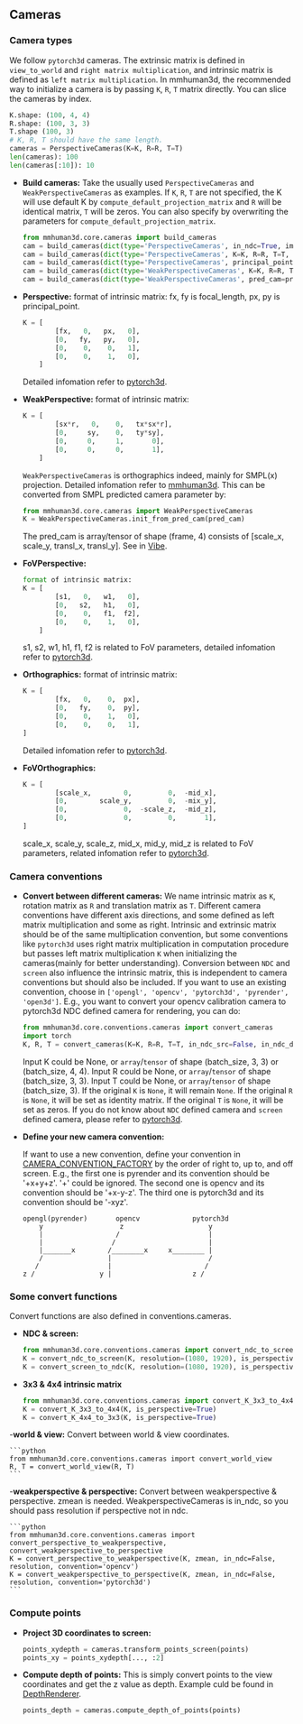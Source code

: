 ## Cameras

### Camera types
We follow `pytorch3d` cameras. The extrinsic matrix is defined in `view_to_world` and `right matrix multiplication`, and intrinsic matrix is defined as `left matrix multiplication`.
In mmhuman3d, the recommended way to initialize a camera is by passing `K`, `R`, `T` matrix directly.
You can slice the cameras by index.
```python
K.shape: (100, 4, 4)
R.shape: (100, 3, 3)
T.shape (100, 3)
# K, R, T should have the same length.
cameras = PerspectiveCameras(K=K, R=R, T=T)
len(cameras): 100
len(cameras[:10]): 10
```
- **Build cameras:**
    Take the usually used `PerspectiveCameras` and `WeakPerspectiveCameras` as examples. If `K`, `R`, `T` are not specified, the K will use default K by `compute_default_projection_matrix` and `R` will be identical matrix, `T` will be zeros. You can also specify by overwriting the parameters for `compute_default_projection_matrix`.
    ```python
    from mmhuman3d.core.cameras import build_cameras
    cam = build_cameras(dict(type='PerspectiveCameras', in_ndc=True, image_size=(1000, 1000), device=device))
    cam = build_cameras(dict(type='PerspectiveCameras', K=K, R=R, T=T, in_ndc=True, image_size=(1000, 1000), device=device))
    cam = build_cameras(dict(type='PerspectiveCameras', principal_point=(500, 500), focal_length=(1000, 1000),in_ndc=False, image_size=(1000, 1000), device=device))
    cam = build_cameras(dict(type='WeakPerspectiveCameras', K=K, R=R, T=T, image_size=(1000, 1000), device=device))
    cam = build_cameras(dict(type='WeakPerspectiveCameras', pred_cam=pred_cam, image_size=(1000, 1000), device=device))
    ```
- **Perspective:**
    format of intrinsic matrix:
    fx, fy is focal_length, px, py is principal_point.
    ```python
    K = [
            [fx,   0,   px,   0],
            [0,   fy,   py,   0],
            [0,    0,    0,   1],
            [0,    0,    1,   0],
        ]
    ```
    Detailed infomation refer to [pytorch3d](https://github.com/facebookresearch/pytorch3d/blob/main/pytorch3d/renderer/cameras.py#L895).

- **WeakPerspective:**
    format of intrinsic matrix:
    ```python
    K = [
            [sx*r,   0,    0,   tx*sx*r],
            [0,     sy,    0,   ty*sy],
            [0,     0,     1,       0],
            [0,     0,     0,       1],
        ]
    ```
    `WeakPerspectiveCameras` is orthographics indeed, mainly for SMPL(x) projection.
    Detailed infomation refer to [mmhuman3d](mmhuman3d/core/cameras/cameras.py#L40).
    This can be converted from SMPL predicted camera parameter by:
    ```python
    from mmhuman3d.core.cameras import WeakPerspectiveCameras
    K = WeakPerspectiveCameras.init_from_pred_cam(pred_cam)
    ```
    The pred_cam is array/tensor of shape (frame, 4) consists of [scale_x, scale_y, transl_x, transl_y]. See in [Vibe](https://github.com/mkocabas/VIBE/blob/master/lib/utils/renderer.py#L40-L47).

- **FoVPerspective:**
    ```python
    format of intrinsic matrix:
    K = [
            [s1,   0,   w1,   0],
            [0,   s2,   h1,   0],
            [0,    0,   f1,  f2],
            [0,    0,    1,   0],
        ]
    ```
    s1, s2, w1, h1, f1, f2 is related to FoV parameters, detailed infomation refer to [pytorch3d](https://github.com/facebookresearch/pytorch3d/blob/main/pytorch3d/renderer/cameras.py).

- **Orthographics:**
    format of intrinsic matrix:
    ```python
    K = [
            [fx,   0,    0,  px],
            [0,   fy,    0,  py],
            [0,    0,    1,   0],
            [0,    0,    0,   1],
    ]
    ```
    Detailed infomation refer to [pytorch3d](https://github.com/facebookresearch/pytorch3d/blob/main/pytorch3d/renderer/cameras.py).

- **FoVOrthographics:**
    ```python
    K = [
            [scale_x,        0,         0,  -mid_x],
            [0,        scale_y,         0,  -mix_y],
            [0,              0,  -scale_z,  -mid_z],
            [0,              0,         0,       1],
    ]
    ```
    scale_x, scale_y, scale_z, mid_x, mid_y, mid_z is related to FoV parameters, related infomation refer to [pytorch3d](https://github.com/facebookresearch/pytorch3d/blob/main/pytorch3d/renderer/cameras.py).

### Camera conventions
- **Convert between different cameras:**
    We name intrinsic matrix as `K`, rotation matrix as `R` and translation matrix as `T`.
    Different camera conventions have different axis directions, and some defined as left matrix multiplication and some as right. Intrinsic and extrinsic matrix should be of the same multiplication convention, but some conventions like `pytorch3d` uses right matrix multiplication in computation procedure but passes left matrix multiplication `K` when initializing the cameras(mainly for better understanding).
    Conversion between `NDC` and `screen` also influence the intrinsic matrix, this is independent to camera conventions but should also be included.
    If you want to use an existing convention, choose in `['opengl', 'opencv', 'pytorch3d', 'pyrender', 'open3d']`.
    E.g., you want to convert your opencv calibration camera to pytorch3d NDC defined camera for rendering, you can do:
    ```python
    from mmhuman3d.core.conventions.cameras import convert_cameras
    import torch
    K, R, T = convert_cameras(K=K, R=R, T=T, in_ndc_src=False, in_ndc_dst=True, resolution_src=(1080, 1920), convention_src='opencv', convention_dst='pytorch3d')
    ```
    Input K could be None, or `array`/`tensor` of shape (batch_size, 3, 3) or (batch_size, 4, 4).
    Input R could be None, or `array`/`tensor` of shape (batch_size, 3, 3).
    Input T could be None, or `array`/`tensor` of shape (batch_size, 3).
    If the original `K` is `None`, it will remain `None`. If the original `R` is `None`, it will be set as identity matrix. If the original `T` is `None`, it will be set as zeros.
    If you do not know about `NDC` defined camera and `screen` defined camera, please refer to [pytorch3d](https://github.com/facebookresearch/pytorch3d/blob/main/docs/notes/cameras.md).

- **Define your new camera convention:**

    If want to use a new convention, define your convention in [CAMERA_CONVENTION_FACTORY](mmhuman3d/core/conventions/cameras/__init__.py) by the order of right to, up to, and off screen. E.g., the first one is pyrender and its convention should be '+x+y+z'. '+' could be ignored. The second one is opencv and its convention should be '+x-y-z'. The third one is pytorch3d and its convention should be '-xyz'.
    ```
    opengl(pyrender)       opencv             pytorch3d
        y                   z                     y
        |                  /                      |
        |                 /                       |
        |_______x        /________x     x________ |
        /                |                        /
       /                 |                       /
    z /                y |                    z /
    ```

### Some convert functions
Convert functions are also defined in conventions.cameras.
- **NDC & screen:**

    ```python
    from mmhuman3d.core.conventions.cameras import convert_ndc_to_screen, convert_screen_to_ndc
    K = convert_ndc_to_screen(K, resolution=(1080, 1920), is_perspective=True)
    K = convert_screen_to_ndc(K, resolution=(1080, 1920), is_perspective=True)
    ```

- **3x3 & 4x4 intrinsic matrix**

    ```python
    from mmhuman3d.core.conventions.cameras import convert_K_3x3_to_4x4, convert_K_4x4_to_3x3
    K = convert_K_3x3_to_4x4(K, is_perspective=True)
    K = convert_K_4x4_to_3x3(K, is_perspective=True)
    ```

-**world & view:**
    Convert between world & view coordinates.

    ```python
    from mmhuman3d.core.conventions.cameras import convert_world_view
    R, T = convert_world_view(R, T)
    ```
-**weakperspective & perspective:**
    Convert between weakperspective & perspective. zmean is needed.
    WeakperspectiveCameras is in_ndc, so you should pass resolution if perspective not in ndc.

    ```python
    from mmhuman3d.core.conventions.cameras import convert_perspective_to_weakperspective, convert_weakperspective_to_perspective
    K = convert_perspective_to_weakperspective(K, zmean, in_ndc=False, resolution, convention='opencv')
    K = convert_weakperspective_to_perspective(K, zmean, in_ndc=False, resolution, convention='pytorch3d')
    ```

### Compute points
- **Project 3D coordinates to screen:**
    ```python
    points_xydepth = cameras.transform_points_screen(points)
    points_xy = points_xydepth[..., :2]
    ```
- **Compute depth of points:**
    This is simply convert points to the view coordinates and get the z value as depth. Example culd be found in [DepthRenderer](mmhuman3d/core/visualization/renderer/torch3d_renderer/depth_renderer.py).
    ```python
    points_depth = cameras.compute_depth_of_points(points)
    ```
